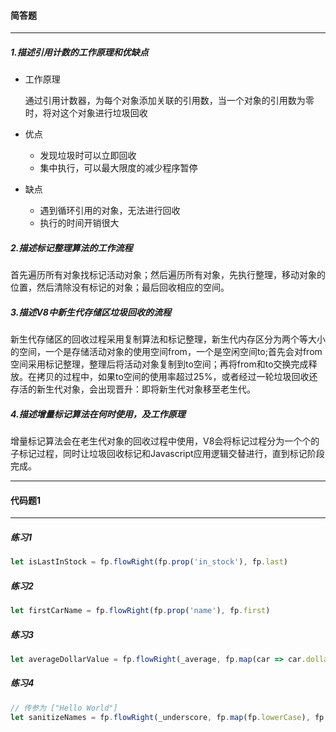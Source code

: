 #### 简答题

---

##### 1.描述引用计数的工作原理和优缺点

- 工作原理

  通过引用计数器，为每个对象添加关联的引用数，当一个对象的引用数为零时，将对这个对象进行垃圾回收

- 优点
  - 发现垃圾时可以立即回收
  - 集中执行，可以最大限度的减少程序暂停
- 缺点
  - 遇到循环引用的对象，无法进行回收
  - 执行的时间开销很大

##### 2.描述标记整理算法的工作流程

​	首先遍历所有对象找标记活动对象；然后遍历所有对象，先执行整理，移动对象的位置，然后清除没有标记的对象；最后回收相应的空间。

##### 3.描述V8中新生代存储区垃圾回收的流程

​	新生代存储区的回收过程采用复制算法和标记整理，新生代内存区分为两个等大小的空间，一个是存储活动对象的使用空间from，一个是空闲空间to;首先会对from空间采用标记整理，整理后将活动对象复制到to空间；再将from和to交换完成释放。在拷贝的过程中，如果to空间的使用率超过25%，或者经过一轮垃圾回收还存活的新生代对象，会出现晋升：即将新生代对象移至老生代。

##### 4.描述增量标记算法在何时使用，及工作原理

​	增量标记算法会在老生代对象的回收过程中使用，V8会将标记过程分为一个个的子标记过程，同时让垃圾回收标记和Javascript应用逻辑交替进行，直到标记阶段完成。

---

#### 代码题1

---

##### 练习1

```javascript
let isLastInStock = fp.flowRight(fp.prop('in_stock'), fp.last)
```

##### 练习2

```javascript
let firstCarName = fp.flowRight(fp.prop('name'), fp.first)
```

##### 练习3

```javascript
let averageDollarValue = fp.flowRight(_average, fp.map(car => car.dollar_value))
```

##### 练习4

```javascript
// 传参为 ["Hello World"]
let sanitizeNames = fp.flowRight(_underscore, fp.map(fp.lowerCase), fp.split(' '))
```



